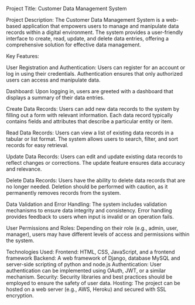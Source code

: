 Project Title: Customer Data Management System

Project Description:
The Customer Data Management System is a web-based application that empowers users to manage and manipulate data records within a digital environment. The system provides a user-friendly interface to create, read, update, and delete data entries, offering a comprehensive solution for effective data management.

Key Features:

User Registration and Authentication:
Users can register for an account or log in using their credentials.
Authentication ensures that only authorized users can access and manipulate data.

Dashboard:
Upon logging in, users are greeted with a dashboard that displays a summary of their data entries.

Create Data Records:
Users can add new data records to the system by filling out a form with relevant information.
Each data record typically contains fields and attributes that describe a particular entity or item.

Read Data Records:
Users can view a list of existing data records in a tabular or list format.
The system allows users to search, filter, and sort records for easy retrieval.

Update Data Records:
Users can edit and update existing data records to reflect changes or corrections.
The update feature ensures data accuracy and relevance.

Delete Data Records:
Users have the ability to delete data records that are no longer needed.
Deletion should be performed with caution, as it permanently removes records from the system.

Data Validation and Error Handling:
The system includes validation mechanisms to ensure data integrity and consistency.
Error handling provides feedback to users when input is invalid or an operation fails.

User Permissions and Roles:
Depending on their role (e.g., admin, user, manager), users may have different levels of access and permissions within the system.

Technologies Used:
Frontend: HTML, CSS, JavaScript, and a frontend framework 
Backend: A web framework of Django, database MySQL and server-side scripting of python and node.js
Authentication: User authentication can be implemented using OAuth, JWT, or a similar mechanism.
Security: Security libraries and best practices should be employed to ensure the safety of user data.
Hosting: The project can be hosted on a web server (e.g., AWS, Heroku) and secured with SSL encryption.
